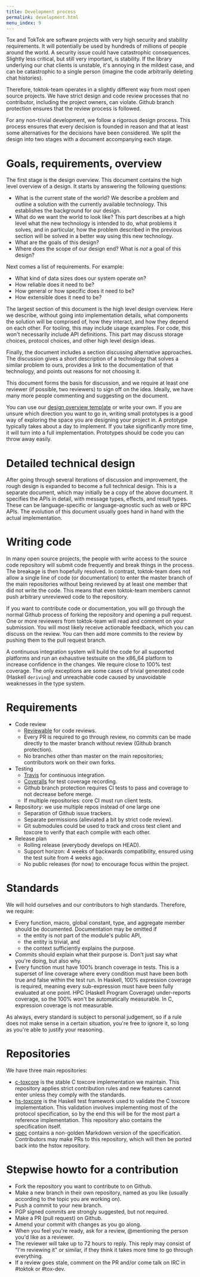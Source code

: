 ```yaml
---
title: Development process
permalink: development.html
menu_index: 9
---
```


Tox and TokTok are software projects with very high security and stability
requirements. It will potentially be used by hundreds of millions of people
around the world. A security issue could have catastrophic consequences.
Slightly less critical, but still very important, is stability. If the library
underlying our chat clients is unstable, it's annoying in the mildest case, and
can be catastrophic to a single person (imagine the code arbitrarily deleting
chat histories).

Therefore, toktok-team operates in a slightly different way from most open
source projects. We have strict design and code review processes that no
contributor, including the project owners, can violate. Github branch
protection ensures that the review process is followed.

For any non-trivial development, we follow a rigorous design process. This
process ensures that every decision is founded in reason and that at least some
alternatives for the decisions have been considered. We split the design into
two stages with a document accompanying each stage.

# Goals, requirements, overview

The first stage is the design overview. This document contains the high level
overview of a design. It starts by answering the following questions:

-   What is the current state of the world? We describe a problem and outline
    a solution with the currently available technology. This establishes the
    background for our design.
-   What do we want the world to look like? This part describes at a high
    level what the new technology is intended to do, what problems it solves,
    and in particular, how the problem described in the previous section will
    be solved in a better way using this new technology.
-   What are the goals of this design?
-   Where does the scope of our design end? What is *not* a goal of this
    design?

Next comes a list of requirements. For example:

-   What kind of data sizes does our system operate on?
-   How reliable does it need to be?
-   How general or how specific does it need to be?
-   How extensible does it need to be?

The largest section of this document is the high level design overview. Here we
describe, without going into implementation details, what components the
solution will be comprised of, how they interact, and how they depend on each
other. For tooling, this may include usage examples. For code, this won't
necessarily include API definitions. This part may discuss storage choices,
protocol choices, and other high level design ideas.

Finally, the document includes a section discussing alternative approaches. The
discussion gives a short description of a technology that solves a similar
problem to ours, provides a link to the documentation of that technology, and
points out reasons for not choosing it.

This document forms the basis for discussion, and we require at least one
reviewer (if possible, two reviewers) to sign off on the idea. Ideally, we have
many more people commenting and suggesting on the document.

You can use our [design overview template](designs/template.html) or write
your own. If you are unsure which direction you want to go in, writing small
prototypes is a good way of exploring the space you are designing your project
in. A prototype typically takes about a day to implement. If you take
significantly more time, it will turn into a full implementation. Prototypes
should be code you can throw away easily.

# Detailed technical design

After going through several iterations of discussion and improvement, the rough
design is expanded to become a full technical design. This is a separate
document, which may initially be a copy of the above document. It specifies the
APIs in detail, with message types, effects, and result types. These can be
language-specific or language-agnostic such as web or RPC APIs. The evolution
of this document usually goes hand in hand with the actual implementation.

# Writing code

In many open source projects, the people with write access to the source code
repository will submit code frequently and break things in the process. The
breakage is then hopefully resolved. In contrast, toktok-team does not allow a
single line of code (or documentation) to enter the master branch of the main
repositories without being reviewed by at least one member that did not write
the code. This means that even toktok-team members cannot push arbitrary
unreviewed code to the repository.

If you want to contribute code or documentation, you will go through the normal
Github process of forking the repository and opening a pull request. One or
more reviewers from toktok-team will read and comment on your submission. You
will most likely receive actionable feedback, which you can discuss on the
review. You can then add more commits to the review by pushing them to the pull
request branch.

A continuous integration system will build the code for all supported platforms
and run an exhaustive testsuite on the x86\_64 platform to increase confidence
in the changes. We require close to 100% test coverage. The only exceptions are
some cases of trivial generated code (Haskell `deriving`) and unreachable code
caused by unavoidable weaknesses in the type system.

# Requirements

-   Code review
    -   [Reviewable](https://reviewable.io) for code reviews.
    -   Every PR is required to go through review, no commits can be made
        directly to the master branch without review (Github branch
        protection).
    -   No branches other than master on the main repositories; contributors
        work on their own forks.
-   Testing
    -   [Travis](https://travis-ci.org) for continuous integration.
    -   [Coveralls](https://coveralls.io) for test coverage recording.
    -   Github branch protection requires CI tests to pass and coverage to not
        decrease before merge.
    -   If multiple repositories: core CI must run client tests.
-   Repository: we use multiple repos instead of one large one
    -   Separation of Github issue trackers.
    -   Separate permissions (alleviated a bit by strict code review).
    -   Git submodules could be used to track and cross test client and
        toxcore to verify that each compile with each other.
-   Release plan
    -   Rolling release (everybody develops on HEAD).
    -   Support horizon: 4 weeks of backwards compatibility, ensured using the
        test suite from 4 weeks ago.
    -   No public releases (for now) to encourage focus within the project.

# Standards

We will hold ourselves and our contributors to high standards. Therefore, we
require:

-   Every function, macro, global constant, type, and aggregate member should
    be documented. Documentation may be omitted if
    -   the entity is not part of the module's public API,
    -   the entity is trivial, and
    -   the context sufficiently explains the purpose.
-   Commits should explain what their purpose is. Don't just say what you're
    doing, but also why.
-   Every function must have 100% branch coverage in tests. This is a superset
    of line coverage where every condition must have been both true and false
    within the test run. In Haskell, 100% expression coverage is required,
    meaning every sub-expression must have been fully evaluated at one point.
    HPC (Haskell Program Coverage) under-reports coverage, so the 100% won't
    be automatically measurable. In C, expression coverage is not measurable.

As always, every standard is subject to personal judgement, so if a rule does
not make sense in a certain situation, you're free to ignore it, so long as
you're able to justify your reasoning.

# Repositories

We have three main repositories:

-   [c-toxcore](https://github.com/TokTok/c-toxcore) is the stable C toxcore
    implementation we maintain. This repository applies strict contribution
    rules and new features cannot enter unless they comply with the standards.
-   [hs-toxcore](https://github.com/TokTok/hs-toxcore) is the Haskell test
    framework used to validate the C toxcore implementation. This validation
    involves implementing most of the protocol specification, so by the end
    this will be for the most part a reference implementation. This repository
    also contains the specification itself.
-   [spec](https://github.com/TokTok/spec) contains a non-golden Markdown
    version of the specification. Contributors may make PRs to this
    repository, which will then be ported back into the hstox repository.

# Stepwise howto for a contribution

-   Fork the repository you want to contribute to on Github.
-   Make a new branch in their own repository, named as you like (usually
    according to the topic you are working on).
-   Push a commit to your new branch.
-   PGP signed commits are strongly suggested, but not required.
-   Make a PR (pull request) on Github.
-   Amend your commit with changes as you go along.
-   When you feel you're ready, ask for a review, @mentioning the person you'd
    like as a reviewer.
-   The reviewer will take up to 72 hours to reply. This reply may consist of
    "I'm reviewing it" or similar, if they think it takes more time to go
    through everything.
-   If a review goes stale, comment on the PR and/or come talk on IRC in
    #toktok or #tox-dev.
